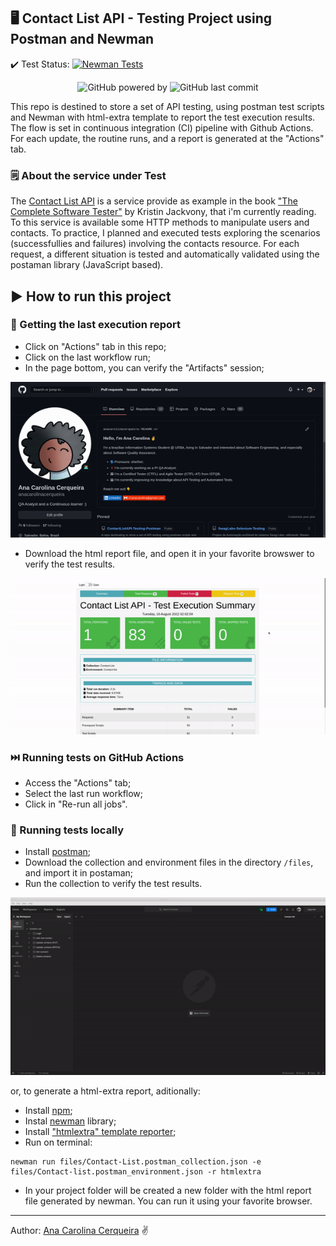 ## :desktop_computer: Contact List API - Testing Project using Postman and Newman

:heavy_check_mark: Test Status: [![Newman Tests](https://github.com/anacarolinacerqueira/ContactListAPI-Testing-Postman/actions/workflows/github-actions-newman-htmlextraReport.yaml/badge.svg)](https://github.com/anacarolinacerqueira/ContactListAPI-Testing-Postman/actions/workflows/github-actions-newman-htmlextraReport.yaml)

<p align="center">
  <img alt="GitHub powered by" src="https://img.shields.io/badge/API%20Tests-Postman-orange">
  <!--- <img alt="GitHub language count" src="https://img.shields.io/github/languages/count/anacarolinacerqueira/ContactListAPI-Testing-Postman">
  <img alt="GitHub top language" src="https://img.shields.io/github/languages/top/anacarolinacerqueira/ContactListAPI-Testing-Postman"> --->
  <img alt="GitHub last commit" src="https://img.shields.io/github/last-commit/anacarolinacerqueira/ContactListAPI-Testing-Postman">
</p>

  This repo is destined to store a set of API testing, using postman test scripts and Newman with html-extra template to report the test execution results. The flow is set in continuous integration (CI) pipeline with Github Actions. For each update, the routine runs, and a report is generated at the "Actions" tab.

### :spiral_notepad: About the service under Test

The [Contact List API](https://documenter.getpostman.com/view/4012288/TzK2bEa8) is a service provide as example in the book ["The Complete Software Tester"](https://www.amazon.com/Complete-Software-Tester-Strategies-High-Quality-ebook/dp/B09NGVVCJ9) by Kristin Jackvony, that i'm currently reading. To this service is available some HTTP methods to manipulate users and contacts. To practice, I planned and executed tests exploring the scenarios (successfullies and failures) involving the contacts resource. For each request, a different situation is tested and automatically validated using the postaman library (JavaScript based).

## :arrow_forward: How to run this project

### :pushpin: Getting the last execution report

- Click on "Actions" tab in this repo; <br> 
- Click on the last workflow run; <br>
- In the page bottom, you can verify the "Artifacts" session; <br>

![Gif tutorial to access the actions tab at this repo](/assets/continuous%20integration%20-%20github%20actions.gif)

- Download the html report file, and open it in your favorite browswer to verify the test results.<br>

![Report example with htmlextra](/assets/test%20execution%20report.gif) <br>

### :next_track_button: Running tests on GitHub Actions

- Access the "Actions" tab;
- Select the last run workflow;
- Click in "Re-run all jobs".

### :floppy_disk: Running tests locally

- Install [postman](https://learning.postman.com/docs/getting-started/installation-and-updates/); <br>
- Download the collection and environment files in the directory `/files`, and import it in postaman;
- Run the collection to verify the test results.

![Postman runner example](/assets/postman-running.gif)

or, to generate a html-extra report, aditionally: 

- Install [npm](https://docs.npmjs.com/downloading-and-installing-node-js-and-npm); <br>
- Instal [newman](https://www.npmjs.com/package/newman) library; <br>
- Install ["htmlextra" template reporter](https://www.npmjs.com/package/newman-reporter-htmlextra); <br>
- Run on terminal:

```
newman run files/Contact-List.postman_collection.json -e files/Contact-list.postman_environment.json -r htmlextra
```
- In your project folder will be created a new folder with the html report file generated by newman. You can run it using your favorite browser. 
---
Author: [Ana Carolina Cerqueira](https://www.linkedin.com/in/anacarolinacerqueira/) :v:
